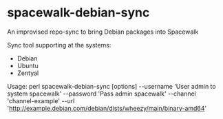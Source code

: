 spacewalk-debian-sync
=====================

An improvised repo-sync to bring Debian packages into Spacewalk

Sync tool supporting at the systems:
- Debian
- Ubuntu
- Zentyal

Usage: perl spacewalk-debian-sync [options]
--username 'User admin to system spacewalk'
--password 'Pass admin spacewalk'
--channel 'channel-example'
--url 'http://example.debian.com/debian/dists/wheezy/main/binary-amd64'

